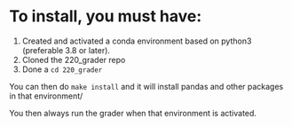 # To install, you must have:
1. Created and activated a conda environment based on python3 (preferable 3.8 or later).
2. Cloned the 220_grader repo
3. Done a `cd 220_grader`

You can then do `make install` and it will install pandas and other packages in that environment/

You then always run the grader when that environment is activated.
